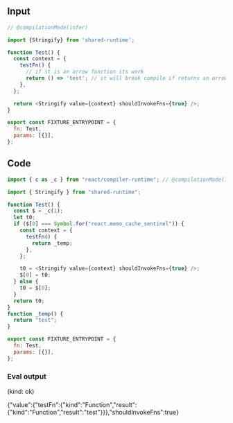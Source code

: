 
## Input

```javascript
// @compilationMode(infer)

import {Stringify} from 'shared-runtime';

function Test() {
  const context = {
    testFn() {
      // if it is an arrow function its work
      return () => 'test'; // it will break compile if returns an arrow fn
    },
  };

  return <Stringify value={context} shouldInvokeFns={true} />;
}

export const FIXTURE_ENTRYPOINT = {
  fn: Test,
  params: [{}],
};

```

## Code

```javascript
import { c as _c } from "react/compiler-runtime"; // @compilationMode(infer)

import { Stringify } from "shared-runtime";

function Test() {
  const $ = _c(1);
  let t0;
  if ($[0] === Symbol.for("react.memo_cache_sentinel")) {
    const context = {
      testFn() {
        return _temp;
      },
    };

    t0 = <Stringify value={context} shouldInvokeFns={true} />;
    $[0] = t0;
  } else {
    t0 = $[0];
  }
  return t0;
}
function _temp() {
  return "test";
}

export const FIXTURE_ENTRYPOINT = {
  fn: Test,
  params: [{}],
};

```
      
### Eval output
(kind: ok) <div>{"value":{"testFn":{"kind":"Function","result":{"kind":"Function","result":"test"}}},"shouldInvokeFns":true}</div>
